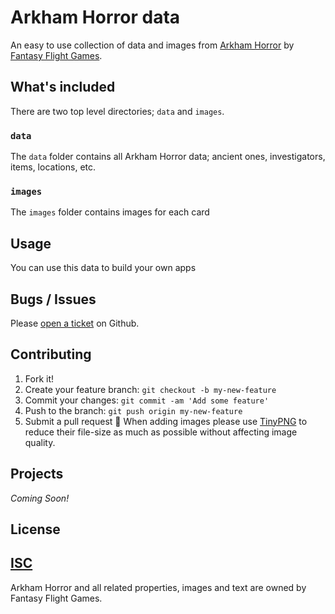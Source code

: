 # Arkham Horror data
An easy to use collection of data and images from [Arkham Horror](https://www.fantasyflightgames.com/en/products/arkham-horror/) by [Fantasy Flight Games](http://fantasyflightgames.com/).
## What's included
There are two top level directories; `data` and `images`.
### `data`
The `data` folder contains all Arkham Horror data; ancient ones, investigators, items, locations, etc.
### `images`
The `images` folder contains images for each card
## Usage
You can use this data to build your own apps
## Bugs / Issues
Please [open a ticket](https://github.com/jesseflorig/arkham-horror-data/issues/new) on Github.
## Contributing
1. Fork it!
2. Create your feature branch: `git checkout -b my-new-feature`
3. Commit your changes: `git commit -am 'Add some feature'`
4. Push to the branch: `git push origin my-new-feature`
5. Submit a pull request :tada:
When adding images please use [TinyPNG](https://tinypng.com/) to reduce their file-size as much as possible without affecting image quality.
## Projects
_Coming Soon!_
## License
[ISC](https://opensource.org/licenses/ISC)
---
Arkham Horror and all related properties, images and text are owned by Fantasy Flight Games.
